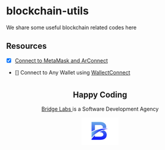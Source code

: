 # blockchain-utils

We share some useful blockchain related codes here

## Resources

- [x] [Connect to MetaMask and ArConnect](eth-arweave-connect)
- [] Connect to Any Wallet using [WallectConnect](https://walletconnect.com/)

#

<h2 align="center">
  Happy Coding
</h2>
<p align="center"><a href="/">Bridge Labs </a> is a Software Development Agency</p>
<p align="center">
  <img src="./media/bridge-labs-icon.png" width="100" />
</p>
